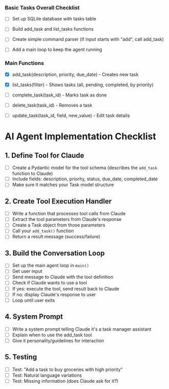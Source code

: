 ### Basic Tasks Overall Checklist
- [ ] Set up SQLite database with tasks table
- [ ] Build add_task and list_tasks functions
- [ ] Create simple command parser (if input starts with "add", call add_task)
- [ ] Add a main loop to keep the agent running


### Main Functions

- [x] add_task(description, priority, due_date) - Creates new task
- [x] list_tasks(filter) - Shows tasks (all, pending, completed, by priority)
- [ ] complete_task(task_id) - Marks task as done
- [ ] delete_task(task_id) - Removes a task
- [ ] update_task(task_id, field, new_value) - Edit task details


# AI Agent Implementation Checklist

## 1. Define Tool for Claude
- [ ] Create a Pydantic model for the tool schema (describes the `add_task` function to Claude)
- [ ] Include fields: description, priority, status, due_date, completed_date
- [ ] Make sure it matches your Task model structure

## 2. Create Tool Execution Handler
- [ ] Write a function that processes tool calls from Claude
- [ ] Extract the tool parameters from Claude's response
- [ ] Create a Task object from those parameters
- [ ] Call your `add_task()` function
- [ ] Return a result message (success/failure)

## 3. Build the Conversation Loop
- [ ] Set up the main agent loop in `main()`
- [ ] Get user input
- [ ] Send message to Claude with the tool definition
- [ ] Check if Claude wants to use a tool
- [ ] If yes: execute the tool, send result back to Claude
- [ ] If no: display Claude's response to user
- [ ] Loop until user exits

## 4. System Prompt
- [ ] Write a system prompt telling Claude it's a task manager assistant
- [ ] Explain when to use the add_task tool
- [ ] Give it personality/guidelines for interaction

## 5. Testing
- [ ] Test: "Add a task to buy groceries with high priority"
- [ ] Test: Natural language variations
- [ ] Test: Missing information (does Claude ask for it?)